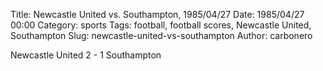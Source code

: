 Title: Newcastle United vs. Southampton, 1985/04/27
Date: 1985/04/27 00:00
Category: sports
Tags: football, football scores, Newcastle United, Southampton
Slug: newcastle-united-vs-southampton
Author: carbonero


Newcastle United 2 - 1 Southampton
